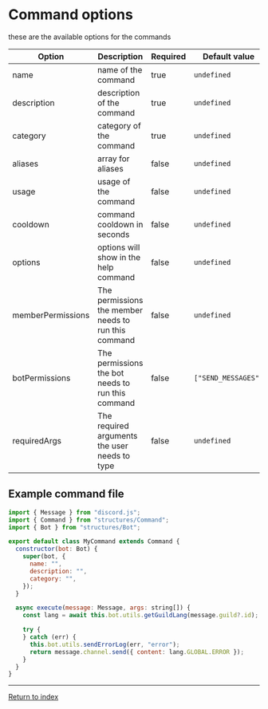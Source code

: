 # Command options

these are the available options for the commands

| Option            | Description                                          | Required | Default value       |
| ----------------- | ---------------------------------------------------- | -------- | ------------------- |
| name              | name of the command                                  | true     | `undefined`         |
| description       | description of the command                           | true     | `undefined`         |
| category          | category of the command                              | true     | `undefined`         |
| aliases           | array for aliases                                    | false    | `undefined`         |
| usage             | usage of the command                                 | false    | `undefined`         |
| cooldown          | command cooldown in seconds                          | false    | `undefined`         |
| options           | options will show in the help command                | false    | `undefined`         |
| memberPermissions | The permissions the member needs to run this command | false    | `undefined`         |
| botPermissions    | The permissions the bot needs to run this command    | false    | `["SEND_MESSAGES"]` |
| requiredArgs      | The required arguments the user needs to type        | false    | `undefined`         |

## Example command file

```js
import { Message } from "discord.js";
import { Command } from "structures/Command";
import { Bot } from "structures/Bot";

export default class MyCommand extends Command {
  constructor(bot: Bot) {
    super(bot, {
      name: "",
      description: "",
      category: "",
    });
  }

  async execute(message: Message, args: string[]) {
    const lang = await this.bot.utils.getGuildLang(message.guild?.id);

    try {
    } catch (err) {
      this.bot.utils.sendErrorLog(err, "error");
      return message.channel.send({ content: lang.GLOBAL.ERROR });
    }
  }
}
```

---

[Return to index](README.md)
